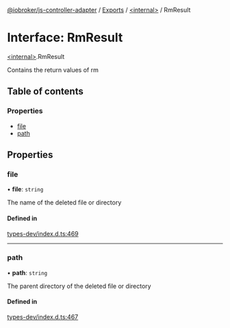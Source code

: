 [@iobroker/js-controller-adapter](../README.md) / [Exports](../modules.md) / [\<internal\>](../modules/internal_.md) / RmResult

# Interface: RmResult

[\<internal\>](../modules/internal_.md).RmResult

Contains the return values of rm

## Table of contents

### Properties

- [file](internal_.RmResult.md#file)
- [path](internal_.RmResult.md#path)

## Properties

### file

• **file**: `string`

The name of the deleted file or directory

#### Defined in

[types-dev/index.d.ts:469](https://github.com/ioBroker/ioBroker.js-controller/blob/14a872375/packages/types-dev/index.d.ts#L469)

___

### path

• **path**: `string`

The parent directory of the deleted file or directory

#### Defined in

[types-dev/index.d.ts:467](https://github.com/ioBroker/ioBroker.js-controller/blob/14a872375/packages/types-dev/index.d.ts#L467)
